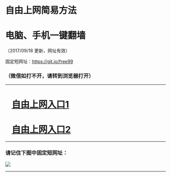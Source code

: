 ﻿# 自由上网简易方法

# 电脑、手机一键翻墙

（2017/09/18 更新，网址有效）

固定短网址：https://git.io/free99

### （微信如打不开，请转到浏览器打开）


***





# &nbsp;&nbsp; <a href="http://ft180405666.fwq-tz1005.info/fwqtz01.html?t=091800113556 " target="_blank">自由上网入口1</a>
# &nbsp;&nbsp; <a href="http://ft142625863.fwq-tz1006.info/fwqtz02.html?t=091800118627 " target="_blank">自由上网入口2</a>
***

### 请记住下图中固定短网址：

<img src="https://s3-us-west-2.amazonaws.com/fwq-1001/yjfq-20170905okok.png" /> 


***

